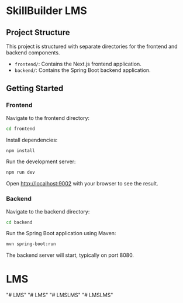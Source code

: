 # SkillBuilder LMS

## Project Structure

This project is structured with separate directories for the frontend and backend components.

- `frontend/`: Contains the Next.js frontend application.
- `backend/`: Contains the Spring Boot backend application.

## Getting Started

### Frontend

Navigate to the frontend directory:

```bash
cd frontend
```

Install dependencies:

```bash
npm install
```

Run the development server:

```bash
npm run dev
```

Open [http://localhost:9002](http://localhost:9002) with your browser to see the result.

### Backend

Navigate to the backend directory:

```bash
cd backend
```

Run the Spring Boot application using Maven:

```bash
mvn spring-boot:run
```

The backend server will start, typically on port 8080.

# LMS
"# LMS" 
"# LMS" 
"# LMSLMS" 
"# LMSLMS" 

